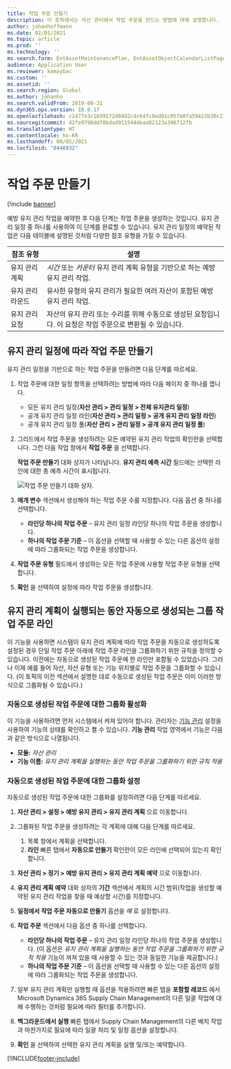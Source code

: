 ```yaml
---
title: 작업 주문 만들기
description: 이 토픽에서는 자산 관리에서 작업 주문을 만드는 방법에 대해 설명합니다.
author: johanhoffmann
ms.date: 02/01/2021
ms.topic: article
ms.prod: ''
ms.technology: ''
ms.search.form: EntAssetMaintenancePlan, EntAssetObjectCalendarListPage, EntAssetObjectCalendarListPagePoolsOpen
audience: Application User
ms.reviewer: kamaybac
ms.custom: ''
ms.assetid: ''
ms.search.region: Global
ms.author: johanho
ms.search.validFrom: 2019-08-31
ms.dyn365.ops.version: 10.0.17
ms.openlocfilehash: c1477e3c1b99172d84d2cdc64fc0ed01c057e0fa59422b30c17868ca400de4d0
ms.sourcegitcommit: 42fe9790ddf0bdad911544deaa82123a396712fb
ms.translationtype: HT
ms.contentlocale: ko-KR
ms.lasthandoff: 08/05/2021
ms.locfileid: "8446932"
---
```

# <a name="creating-work-orders"></a>작업 주문 만들기

[!include [banner](../../includes/banner.md)]

예방 유지 관리 작업을 예약한 후 다음 단계는 작업 주문을 생성하는 것입니다. 유지 관리 일정 중 하나를 사용하여 이 단계를 완료할 수 있습니다. 유지 관리 일정의 예약된 작업은 다음 테이블에 설명된 것처럼 다양한 참조 유형을 가질 수 있습니다.

| 참조 유형 | 설명 |
|---|---|
| 유지 관리 계획 | *시간* 또는 *카운터* 유지 관리 계획 유형을 기반으로 하는 예방 유지 관리 작업. |
| 유지 관리 라운드 | 유사한 유형의 유지 관리가 필요한 여러 자산이 포함된 예방 유지 관리 작업. |
| 유지 관리 요청 | 자산의 유지 관리 또는 수리를 위해 수동으로 생성된 요청입니다. 이 요청은 작업 주문으로 변환될 수 있습니다. |

## <a name="create-work-orders-based-on-your-maintenance-schedule"></a>유지 관리 일정에 따라 작업 주문 만들기

유지 관리 일정을 기반으로 하는 작업 주문을 만들려면 다음 단계를 따르세요.

1. 작업 주문에 대한 일정 항목을 선택하려는 방법에 따라 다음 페이지 중 하나를 엽니다.

    - 모든 유지 관리 일정(**자산 관리 \> 관리 일정 \> 전체 유지관리 일정**)
    - 공개 유지 관리 일정 라인(**자산 관리 \> 관리 일정 \> 공개 유지 관리 일정 라인**)
    - 공개 유지 관리 일정 풀(**자산 관리 \> 관리 일정 \> 공개 유지 관리 일정 풀**)

1. 그리드에서 작업 주문을 생성하려는 모든 예약된 유지 관리 작업의 확인란을 선택합니다. 그런 다음 작업 창에서 **작업 주문** 을 선택합니다.

    **작업 주문 만들기** 대화 상자가 나타납니다. **유지 관리 예측 시간** 필드에는 선택한 라인에 대한 총 예측 시간이 표시됩니다.

    ![작업 주문 만들기 대화 상자.](media/18-preventive-maintenance.png)

1. **매개 변수** 섹션에서 생성해야 하는 작업 주문 수를 지정합니다. 다음 옵션 중 하나를 선택합니다.

    - **라인당 하나의 작업 주문** – 유지 관리 일정 라인당 하나의 작업 주문을 생성합니다.
    - **하나의 작업 주문 기준** – 이 옵션을 선택할 때 사용할 수 있는 다른 옵션의 설정에 따라 그룹화되는 작업 주문을 생성합니다.

1. **작업 주문 유형** 필드에서 생성하는 모든 작업 주문에 사용할 작업 주문 유형을 선택합니다.
1. **확인** 을 선택하여 설정에 따라 작업 주문을 생성합니다.

## <a name="group-work-order-lines-that-are-automatically-created-while-a-maintenance-plan-runs"></a>유지 관리 계획이 실행되는 동안 자동으로 생성되는 그룹 작업 주문 라인

이 기능을 사용하면 시스템이 유지 관리 계획에 따라 작업 주문을 자동으로 생성하도록 설정된 경우 단일 작업 주문 아래에 작업 주문 라인을 그룹화하기 위한 규칙을 정의할 수 있습니다. 이전에는 자동으로 생성된 작업 주문에 한 라인만 포함될 수 있었습니다. 그러나 이제 예를 들어 자산, 자산 유형 또는 기능 위치별로 작업 주문을 그룹화할 수 있습니다. (이 토픽의 이전 섹션에서 설명한 대로 수동으로 생성된 작업 주문은 이미 이러한 방식으로 그룹화될 수 있습니다.)

### <a name="enable-grouping-for-automatically-generated-work-orders"></a>자동으로 생성된 작업 주문에 대한 그룹화 활성화

이 기능을 사용하려면 먼저 시스템에서 켜져 있어야 합니다. 관리자는 [기능 관리](../../../fin-ops-core/fin-ops/get-started/feature-management/feature-management-overview.md) 설정을 사용하여 기능의 상태를 확인하고 켤 수 있습니다. **기능 관리** 작업 영역에서 기능은 다음과 같은 방식으로 나열됩니다.

- **모듈:** *자산 관리*
- **기능 이름:** *유지 관리 계획을 실행하는 동안 작업 주문을 그룹화하기 위한 규칙 적용*

### <a name="set-up-grouping-for-automatically-generated-work-orders"></a>자동으로 생성된 작업 주문에 대한 그룹화 설정

자동으로 생성된 작업 주문에 대한 그룹화를 설정하려면 다음 단계를 따르세요.

1. **자산 관리 \> 설정 \> 예방 유지 관리 \> 유지 관리 계획** 으로 이동합니다.
1. 그룹화된 작업 주문을 생성하려는 각 계획에 대해 다음 단계를 따르세요.

    1. 목록 창에서 계획을 선택합니다.
    1. **라인** 빠른 탭에서 **자동으로 만들기** 확인란이 모든 라인에 선택되어 있는지 확인합니다.

1. **자산 관리 \> 정기 \> 예방 유지 관리 \> 유지 관리 계획 예약** 으로 이동합니다.
1. **유지 관리 계획 예약** 대화 상자의 **기간** 섹션에서 계획의 시간 범위(작업을 생성할 예약된 유지 관리 작업을 찾을 때 예상할 시간)를 지정합니다.
1. **일정에서 작업 주문 자동으로 만들기** 옵션을 *예* 로 설정합니다.
1. **작업 주문** 섹션에서 다음 옵션 중 하나를 선택합니다.

    - **라인당 하나의 작업 주문** – 유지 관리 일정 라인당 하나의 작업 주문을 생성합니다. (이 옵션은 *유지 관리 계획을 실행하는 동안 작업 주문을 그룹화하기 위한 규칙 적용* 기능이 꺼져 있을 때 사용할 수 있는 것과 동일한 기능을 제공합니다.)
    - **하나의 작업 주문 기준** – 이 옵션을 선택할 때 사용할 수 있는 다른 옵션의 설정에 따라 그룹화되는 작업 주문을 생성합니다.

1. 일부 유지 관리 계획만 실행할 때 옵션을 적용하려면 빠른 탭을 **포함할 레코드** 에서 Microsoft Dynamics 365 Supply Chain Management의 다른 일괄 작업에 대해 수행하는 것처럼 필요에 따라 필터를 추가합니다.
1. **백그라운드에서 실행** 빠른 탭에서 Supply Chain Management의 다른 배치 작업과 마찬가지로 필요에 따라 일괄 처리 및 일정 옵션을 설정합니다.
1. **확인** 을 선택하여 선택한 유지 관리 계획을 실행 및/또는 예약합니다.


[!INCLUDE[footer-include](../../../includes/footer-banner.md)]